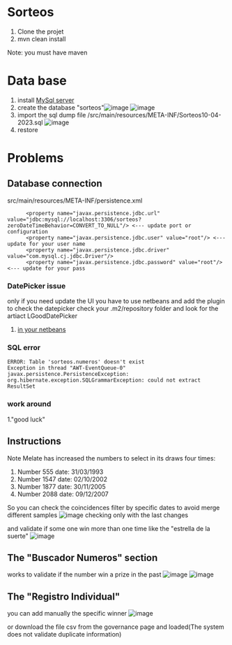 # Sorteos

1. Clone the projet
2. mvn clean install

Note: you must have maven 

# Data base
1. install [MySql server](https://dev.mysql.com/downloads/installer/)
2. create the database "sorteos"![image](https://user-images.githubusercontent.com/8491553/231277829-84cfa4fa-5265-4888-b2b5-49146e77c1ea.png)
![image](https://user-images.githubusercontent.com/8491553/231277897-fadbed35-02e7-4cb1-a51a-79f73b6f9f26.png)
3. import the sql dump file /src/main/resources/META-INF/Sorteos10-04-2023.sql 
![image](https://user-images.githubusercontent.com/8491553/231278076-bc18292d-515b-4e27-8abc-2450a71f8bcc.png)
4. restore


# Problems

## Database connection 
src/main/resources/META-INF/persistence.xml
```
      <property name="javax.persistence.jdbc.url" value="jdbc:mysql://localhost:3306/sorteos?zeroDateTimeBehavior=CONVERT_TO_NULL"/> <--- update port or configuration
      <property name="javax.persistence.jdbc.user" value="root"/> <--- update for your user name
      <property name="javax.persistence.jdbc.driver" value="com.mysql.cj.jdbc.Driver"/>
      <property name="javax.persistence.jdbc.password" value="root"/> <--- update for your pass
```

### DatePicker issue
only if you need update the UI you have to use netbeans and add the plugin to check the datepicker
check your .m2/repository folder and look for the artiact LGoodDatePicker

1. [in your netbeans ](https://docs.oracle.com/javase/tutorial/javabeans/quick/addbean.html)

### SQL error 

```
ERROR: Table 'sorteos.numeros' doesn't exist
Exception in thread "AWT-EventQueue-0" javax.persistence.PersistenceException: org.hibernate.exception.SQLGrammarException: could not extract ResultSet
```

### work around 
1."good luck"

## Instructions

Note
Melate has increased the numbers to select in its draws four times:
1. Number 555  date: 31/03/1993
2. Number 1547 date: 02/10/2002
3. Number 1877 date: 30/11/2005
4. Number 2088 date: 09/12/2007

So you can check the coincidences filter by specific dates to avoid merge different samples
![image](https://user-images.githubusercontent.com/8491553/231287552-8607e257-806f-420f-bd4f-fb0756077f75.png)
checking only with the last changes

and validate if some one win more than one time like the "estrella de la suerte"
![image](https://user-images.githubusercontent.com/8491553/231287915-a621b35f-0257-4926-8118-6c92b66aa223.png)

## The "Buscador Numeros" section
works to validate if the number win a prize in the past
![image](https://user-images.githubusercontent.com/8491553/231288188-04ee4084-d236-4e1b-a592-d926053c4213.png)
![image](https://user-images.githubusercontent.com/8491553/231288377-be47c3bd-89f4-4846-a1ec-2de1ec1ae55a.png)

## The "Registro Individual"
you can add manually the specific winner
![image](https://user-images.githubusercontent.com/8491553/231288602-f53c6d33-fdd8-4963-bb8a-b5b374e28ff7.png)

or download the file csv from the governance page and loaded(The system does not validate duplicate information)

